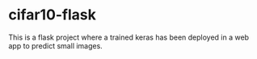 # cifar10-flask
This is a flask project where a trained keras has been deployed in a web app to predict small images.
